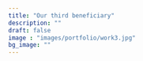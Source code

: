 ```yaml
---
title: "Our third beneficiary"
description: ""
draft: false
image : "images/portfolio/work3.jpg"
bg_image: ""
---
```

## 